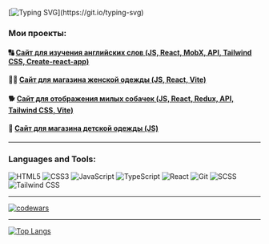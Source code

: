 [![Typing SVG](https://readme-typing-svg.demolab.com?font=Fira+Code&pause=1000&repeat=true&random=false&width=435&lines=Hello+everyone!;Welcome+to+my+GitHub+profile!)](https://git.io/typing-svg)

### Мои проекты:

#### 🔠 [Сайт для изучения английских слов (JS, React, MobX, API, Tailwind CSS, Create-react-app)](https://github.com/Ekaterina-Titareva/LexiCa)<br>
#### 💃🏻 [Сайт для магазина женской одежды (JS, React, Vite)](https://amili-shop.ru/)<br>
#### 🐕 [Сайт для отображения милых собачек (JS, React, Redux, API, Tailwind CSS, Vite)](https://github.com/Ekaterina-Titareva/cards)<br>
#### 🍼 [Сайт для магазина детской одежды (JS)](https://github.com/Ekaterina-Titareva/KID_Shop)<br>

---

### Languages and Tools:

![HTML5](https://img.shields.io/badge/html5-%23E34F26.svg?style=for-the-badge&logo=html5&logoColor=white)
![CSS3](https://img.shields.io/badge/css3-%231572B6.svg?style=for-the-badge&logo=css3&logoColor=white)
![JavaScript](https://img.shields.io/badge/javascript-%23323330.svg?style=for-the-badge&logo=javascript&logoColor=%23F7DF1E)
![TypeScript](https://img.shields.io/badge/TypeScript-007ACC?style=for-the-badge&logo=typescript&logoColor=white)
![React](https://img.shields.io/badge/react-%2320232a.svg?style=for-the-badge&logo=react&logoColor=%2361DAFB)
![Git](https://img.shields.io/badge/git-%23F05033.svg?style=for-the-badge&logo=git&logoColor=white)
![SCSS](https://img.shields.io/badge/Scss-CC6699?style=for-the-badge&logo=sass&logoColor=white)
![Tailwind CSS](https://img.shields.io/badge/Tailwind_CSS-38B2AC?style=for-the-badge&logo=tailwind-css&logoColor=white)

---

[![codewars](https://www.codewars.com/users/Ekaterina-Titareva/badges/large)](https://www.codewars.com/users/Ekaterina-Titareva)

---

[![Top Langs](https://github-readme-stats.vercel.app/api/top-langs/?username=Ekaterina-Titareva&layout=compact)](https://github-readme-stats.vercel.app/api/top-langs/?username=Ekaterina-Titareva&layout=compact)


</div>
   <img src="https://komarev.com/ghpvc/?username=Ekaterina-Titareva&style=flat-square&color=blue" alt=""/>
</div>

